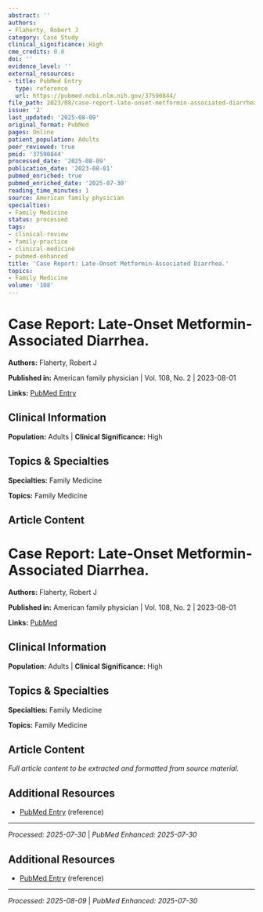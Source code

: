 ```yaml
---
abstract: ''
authors:
- Flaherty, Robert J
category: Case Study
clinical_significance: High
cme_credits: 0.0
doi: ''
evidence_level: ''
external_resources:
- title: PubMed Entry
  type: reference
  url: https://pubmed.ncbi.nlm.nih.gov/37590844/
file_path: 2023/08/case-report-late-onset-metformin-associated-diarrhea.md
issue: '2'
last_updated: '2025-08-09'
original_format: PubMed
pages: Online
patient_population: Adults
peer_reviewed: true
pmid: '37590844'
processed_date: '2025-08-09'
publication_date: '2023-08-01'
pubmed_enriched: true
pubmed_enriched_date: '2025-07-30'
reading_time_minutes: 1
source: American family physician
specialties:
- Family Medicine
status: processed
tags:
- clinical-review
- family-practice
- clinical-medicine
- pubmed-enhanced
title: 'Case Report: Late-Onset Metformin-Associated Diarrhea.'
topics:
- Family Medicine
volume: '108'
---
```


# Case Report: Late-Onset Metformin-Associated Diarrhea.

**Authors:** Flaherty, Robert J

**Published in:** American family physician | Vol. 108, No. 2 | 2023-08-01

**Links:** [PubMed Entry](https://pubmed.ncbi.nlm.nih.gov/37590844/)

## Clinical Information

**Population:** Adults | **Clinical Significance:** High

## Topics & Specialties

**Specialties:** Family Medicine

**Topics:** Family Medicine

## Article Content

# Case Report: Late-Onset Metformin-Associated Diarrhea.

**Authors:** Flaherty, Robert J

**Published in:** American family physician | Vol. 108, No. 2 | 2023-08-01

**Links:** [PubMed](https://pubmed.ncbi.nlm.nih.gov/37590844/)

## Clinical Information

**Population:** Adults | **Clinical Significance:** High

## Topics & Specialties

**Specialties:** Family Medicine

**Topics:** Family Medicine

## Article Content

*Full article content to be extracted and formatted from source material.*

## Additional Resources

- [PubMed Entry](https://pubmed.ncbi.nlm.nih.gov/37590844/) (reference)

---

*Processed: 2025-07-30* | *PubMed Enhanced: 2025-07-30*

## Additional Resources

- [PubMed Entry](https://pubmed.ncbi.nlm.nih.gov/37590844/) (reference)

---

*Processed: 2025-08-09* | *PubMed Enhanced: 2025-07-30*
